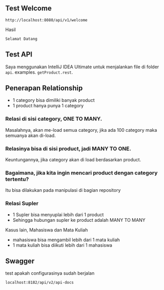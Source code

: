 ## Test Welcome
```
http://localhost:8080/api/v1/welcome
```
Hasil
```
Selamat Datang
```

## Test API
Saya menggunakan IntelliJ IDEA Ultimate untuk menjalankan file di folder `api`.
examples. `getProduct.rest`.

## Penerapan Relationship
- 1 category bisa dimiliki banyak product
- 1 product hanya punya 1 category
### Relasi di sisi category, ONE TO MANY.
Masalahnya, akan me-load semua category, jika ada 100 category maka semuanya akan di-load.

### Relasinya bisa di sisi product, jadi MANY TO ONE.
Keuntungannya, jika category akan di load berdasarkan product.

### Bagaimana, jika kita ingin mencari product dengan category tertentu?
Itu bisa dilakukan pada manipulasi di bagian repository

### Relasi Supler
- 1 Supler bisa menyuplai lebih dari 1 product
- Sehingga hubungan supler ke product adalah MANY TO MANY

Kasus lain, Mahasiswa dan Mata Kuliah
- mahasiswa bisa mengambil lebih dari 1 mata kuliah
- 1 mata kuliah bisa diikuti lebih dari 1 mahasiswa

## Swagger
test apakah configurasinya sudah berjalan
```
localhost:8182/api/v2/api-docs
```